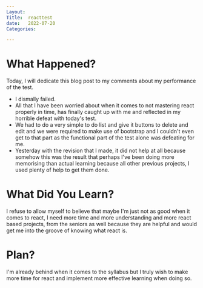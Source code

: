 ```yaml
---
Layout:
Title:  reacttest
date:   2022-07-20
Categories:

---
```


# What Happened?
Today, I will dedicate this blog post to my comments about my performance of the test.

- I dismally failed.
- All that I have been worried about when it comes to not mastering react properly in time, has finally caught up with me and reflected in my horrible defeat with today's test.
- We had to do a very simple to do list and give it buttons to delete and edit and we were required to make use of bootstrap and I couldn't even get to that part as the functional part of the test alone was defeating for me.
- Yesterday with the revision that I made, it did not help at all because somehow this was the result that perhaps I've been doing more memorising than actual learning because all other previous projects, I used plenty of help to get them done.

# What Did You Learn?
I refuse to allow myself to believe that maybe I'm just not as good when it comes to react, I need more time and more understanding and more react based projects, from the seniors as well because they are helpful and would get me into the groove of knowing what react is.

# Plan?
I'm already behind when it comes to the syllabus but I truly wish to make more time for react and implement more effective learning when doing so.